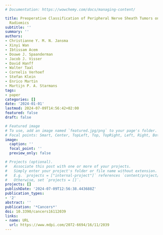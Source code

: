```yaml
---
# Documentation: https://wowchemy.com/docs/managing-content/

title: Preoperative Classification of Peripheral Nerve Sheath Tumors on MRI Using
  Radiomics
subtitle: ''
summary: ''
authors:
- Christianne Y. M. N. Jansma
- Xinyi Wan
- Ibtissam Acem
- Douwe J. Spaanderman
- Jacob J. Visser
- David Hanff
- Walter Taal
- Cornelis Verhoef
- Stefan Klein
- Enrico Martin
- Martijn P. A. Starmans
tags:
- paper
categories: []
date: '2024-01-01'
lastmod: 2024-07-09T14:56:42+02:00
featured: false
draft: false

# Featured image
# To use, add an image named `featured.jpg/png` to your page's folder.
# Focal points: Smart, Center, TopLeft, Top, TopRight, Left, Right, BottomLeft, Bottom, BottomRight.
image:
  caption: ''
  focal_point: ''
  preview_only: false

# Projects (optional).
#   Associate this post with one or more of your projects.
#   Simply enter your project's folder or file name without extension.
#   E.g. `projects = ["internal-project"]` references `content/project/deep-learning/index.md`.
#   Otherwise, set `projects = []`.
projects: []
publishDate: '2024-07-09T12:56:38.443688Z'
publication_types:
- '2'
abstract: ''
publication: '*Cancers*'
doi: 10.3390/cancers16112039
links:
- name: URL
  url: https://www.mdpi.com/2072-6694/16/11/2039
---
```

